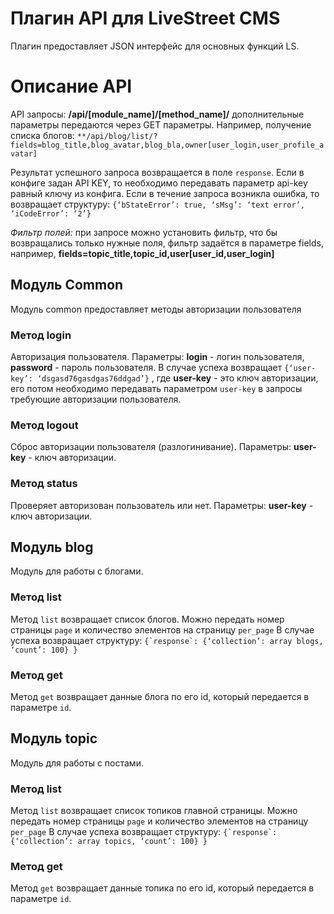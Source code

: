Плагин API для LiveStreet CMS
=========================

Плагин предоставляет JSON интерфейс для основных функций LS.

# Описание API

API запросы: **/api/[module_name]/[method_name]/**  дополнительные параметры передаются через GET параметры.
Например, получение списка блогов: ``**/api/blog/list/?fields=blog_title,blog_avatar,blog_bla,owner[user_login,user_profile_avatar]``

Результат успешного запроса возвращается в поле ``response``. Если в конфиге задан API KEY, то необходимо передавать параметр api-key равный ключу из конфига.
Если в течение запроса возникла ошибка, то возвращает структуру:
``{‘bStateError’: true, ‘sMsg’: ‘text error’, ‘iCodeError’: ‘2’}``

*Фильтр полей:* при запросе можно установить фильтр, что бы возвращались только нужные поля, фильтр задаётся в параметре fields, например,  **fields=topic_title,topic_id,user[user_id,user_login]**

## Модуль Common
Модуль common предоставляет методы авторизации пользователя
### Метод login
Авторизация пользователя. Параметры: **login** - логин пользователя, **password** - пароль пользователя. В случае успеха возвращает ``{‘user-key’: ‘dsgasd76gasdgas76ddgad’}`` , где **user-key** - это ключ авторизации, его потом необходимо передавать параметром ``user-key`` в запросы требующие авторизации пользователя.
### Метод logout
Сброс авторизации пользователя (разлогинивание). Параметры: **user-key** - ключ авторизации.
### Метод status
Проверяет авторизован пользователь или нет. Параметры: **user-key** - ключ авторизации.

## Модуль blog
Модуль для работы с блогами.
### Метод list
Метод ``list`` возвращает список блогов. Можно передать номер страницы ``page`` и количество элементов на страницу ``per_page``
В случае успеха возвращает структуру:
``{`response`: {‘collection’: array blogs, ‘count’: 100} }``
### Метод get
Метод ``get`` возвращает данные блога по его id, который передается в параметре ``id``.

## Модуль topic
Модуль для работы с постами.
### Метод list
Метод ``list`` возвращает список топиков главной страницы. Можно передать номер страницы ``page`` и количество элементов на страницу ``per_page``
В случае успеха возвращает структуру:
``{`response`: {‘collection’: array topics, ‘count’: 100} }``
### Метод get
Метод ``get`` возвращает данные топика по его id, который передается в параметре ``id``.